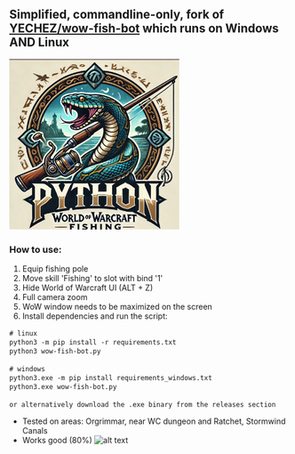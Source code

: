 ## Simplified, commandline-only, fork of [YECHEZ/wow-fish-bot](https://github.com/YECHEZ/wow-fish-bot) which runs on Windows AND Linux

![Awesome logo](logo.png)

### How to use:
1. Equip fishing pole
2. Move skill 'Fishing' to slot with bind '1'
3. Hide World of Warcraft UI (ALT + Z)
4. Full camera zoom
5. WoW window needs to be maximized on the screen
6. Install dependencies and run the script:
```
# linux
python3 -m pip install -r requirements.txt
python3 wow-fish-bot.py

# windows
python3.exe -m pip install requirements_windows.txt
python3.exe wow-fish-bot.py

or alternatively download the .exe binary from the releases section
```

- Tested on areas: Orgrimmar, near WC dungeon and Ratchet, Stormwind Canals
- Works good (80%)
![alt text](wow-fish-bot-area.png)
